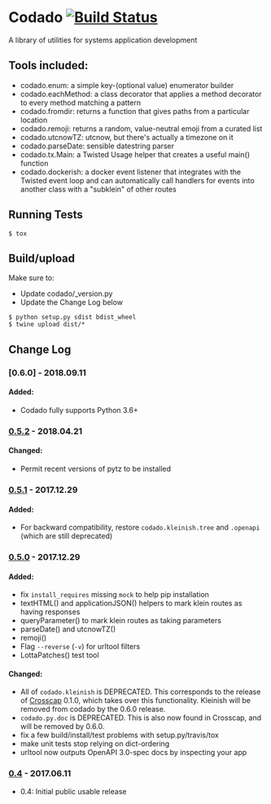 # Codado [![Build Status](https://travis-ci.org/corydodt/Codado.svg?branch=master)](https://travis-ci.org/corydodt/Codado)
A library of utilities for systems application development

## Tools included:

- codado.enum: a simple key-(optional value) enumerator builder
- codado.eachMethod: a class decorator that applies a method decorator to every
  method matching a pattern
- codado.fromdir: returns a function that gives paths from a particular location
- codado.remoji: returns a random, value-neutral emoji from a curated list
- codado.utcnowTZ: utcnow, but there's actually a timezone on it
- codado.parseDate: sensible datestring parser
- codado.tx.Main: a Twisted Usage helper that creates a useful main() function
- codado.dockerish: a docker event listener that integrates with the Twisted
  event loop and can automatically call handlers for events
  into another class with a "subklein" of other routes

## Running Tests

```
$ tox
```

##  Build/upload

Make sure to:

- Update codado/_version.py
- Update the Change Log below

```
$ python setup.py sdist bdist_wheel
$ twine upload dist/*
```

## Change Log
### [0.6.0] - 2018.09.11
#### Added:
  - Codado fully supports Python 3.6+

### [0.5.2] - 2018.04.21
#### Changed:
  - Permit recent versions of pytz to be installed

### [0.5.1] - 2017.12.29
#### Added:
  - For backward compatibility, restore `codado.kleinish.tree` and `.openapi` (which are still deprecated)

### [0.5.0] - 2017.12.29
#### Added:
  - fix `install_requires` missing `mock` to help pip installation
  - textHTML() and applicationJSON() helpers to mark klein routes as having
    responses
  - queryParameter() to mark klein routes as taking parameters
  - parseDate() and utcnowTZ()
  - remoji()
  - Flag `--reverse` (`-v`) for urltool filters
  - LottaPatches() test tool
#### Changed:
  - All of `codado.kleinish` is DEPRECATED. This corresponds to the release of [Crosscap] 0.1.0, which takes over this functionality. Kleinish will be removed from codado by the 0.6.0 release.
  - `codado.py.doc` is DEPRECATED. This is also now found in Crosscap, and will be removed by 0.6.0.
  - fix a few build/install/test problems with setup.py/travis/tox
  - make unit tests stop relying on dict-ordering
  - urltool now outputs OpenAPI 3.0-spec docs by inspecting your app

### [0.4] - 2017.06.11
  - 0.4: Initial public usable release

[Crosscap]: https://github.com/corydodt/Crosscap
[0.5.2]: https://github.com/corydodt/Codado/compare/release-0.5.2...release-0.6.0
[0.5.2]: https://github.com/corydodt/Codado/compare/release-0.5.1...release-0.5.2
[0.5.1]: https://github.com/corydodt/Codado/compare/release-0.5.0...release-0.5.1
[0.5.0]: https://github.com/corydodt/Codado/compare/release-0.4.0...release-0.5.0
[0.4]: https://github.com/corydodt/Codado/tree/release-0.4.0
